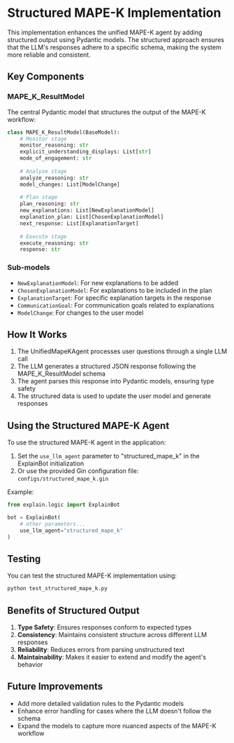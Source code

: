# Structured MAPE-K Implementation

This implementation enhances the unified MAPE-K agent by adding structured output using Pydantic models. The structured approach ensures that the LLM's responses adhere to a specific schema, making the system more reliable and consistent.

## Key Components

### MAPE_K_ResultModel

The central Pydantic model that structures the output of the MAPE-K workflow:

```python
class MAPE_K_ResultModel(BaseModel):
    # Monitor stage
    monitor_reasoning: str 
    explicit_understanding_displays: List[str]
    mode_of_engagement: str
    
    # Analyze stage
    analyze_reasoning: str
    model_changes: List[ModelChange]
    
    # Plan stage
    plan_reasoning: str
    new_explanations: List[NewExplanationModel]
    explanation_plan: List[ChosenExplanationModel]
    next_response: List[ExplanationTarget]
    
    # Execute stage
    execute_reasoning: str
    response: str
```

### Sub-models

- `NewExplanationModel`: For new explanations to be added
- `ChosenExplanationModel`: For explanations to be included in the plan
- `ExplanationTarget`: For specific explanation targets in the response
- `CommunicationGoal`: For communication goals related to explanations
- `ModelChange`: For changes to the user model

## How It Works

1. The UnifiedMapeKAgent processes user questions through a single LLM call
2. The LLM generates a structured JSON response following the MAPE_K_ResultModel schema
3. The agent parses this response into Pydantic models, ensuring type safety
4. The structured data is used to update the user model and generate responses

## Using the Structured MAPE-K Agent

To use the structured MAPE-K agent in the application:

1. Set the `use_llm_agent` parameter to "structured_mape_k" in the ExplainBot initialization
2. Or use the provided Gin configuration file: `configs/structured_mape_k.gin`

Example:
```python
from explain.logic import ExplainBot

bot = ExplainBot(
    # other parameters...
    use_llm_agent="structured_mape_k"
)
```

## Testing

You can test the structured MAPE-K implementation using:

```bash
python test_structured_mape_k.py
```

## Benefits of Structured Output

1. **Type Safety**: Ensures responses conform to expected types
2. **Consistency**: Maintains consistent structure across different LLM responses
3. **Reliability**: Reduces errors from parsing unstructured text
4. **Maintainability**: Makes it easier to extend and modify the agent's behavior

## Future Improvements

- Add more detailed validation rules to the Pydantic models
- Enhance error handling for cases where the LLM doesn't follow the schema
- Expand the models to capture more nuanced aspects of the MAPE-K workflow 